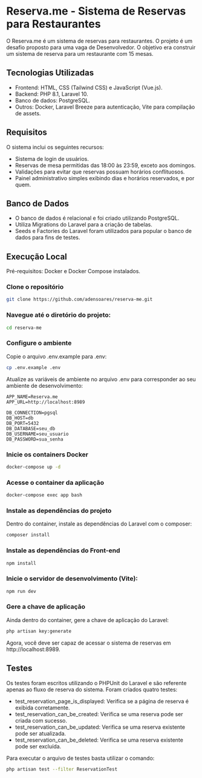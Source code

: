 # Reserva.me - Sistema de Reservas para Restaurantes

O Reserva.me é um sistema de reservas para restaurantes. O projeto é um desafio proposto para uma vaga de Desenvolvedor. O objetivo era construir um sistema de reserva para um restaurante com 15 mesas.

## Tecnologias Utilizadas

-   Frontend: HTML, CSS (Tailwind CSS) e JavaScript (Vue.js).
-   Backend: PHP 8.1, Laravel 10.
-   Banco de dados: PostgreSQL.
-   Outros: Docker, Laravel Breeze para autenticação, Vite para compilação de assets.

## Requisitos

O sistema inclui os seguintes recursos:

-   Sistema de login de usuários.
-   Reservas de mesa permitidas das 18:00 às 23:59, exceto aos domingos.
-   Validações para evitar que reservas possuam horários conflituosos.
-   Painel administrativo simples exibindo dias e horários reservados, e por quem.

## Banco de Dados

-   O banco de dados é relacional e foi criado utilizando PostgreSQL.
-   Utiliza Migrations do Laravel para a criação de tabelas.
-   Seeds e Factories do Laravel foram utilizados para popular o banco de dados para fins de testes.

## Execução Local

Pré-requisitos: Docker e Docker Compose instalados.

### Clone o repositório

```sh
git clone https://github.com/adensoares/reserva-me.git
```

### Navegue até o diretório do projeto:

```sh
cd reserva-me
```

### Configure o ambiente

Copie o arquivo .env.example para .env:

```sh
cp .env.example .env
```

Atualize as variáveis de ambiente no arquivo .env para corresponder ao seu ambiente de desenvolvimento:

```dosini
APP_NAME=Reserva.me
APP_URL=http://localhost:8989

DB_CONNECTION=pgsql
DB_HOST=db
DB_PORT=5432
DB_DATABASE=seu_db
DB_USERNAME=seu_usuario
DB_PASSWORD=sua_senha
```

### Inicie os containers Docker

```sh
docker-compose up -d
```

### Acesse o container da aplicação

```sh
docker-compose exec app bash
```

### Instale as dependências do projeto

Dentro do container, instale as dependências do Laravel com o composer:

```sh
composer install
```

### Instale as dependências do Front-end

```sh
npm install
```

### Inicie o servidor de desenvolvimento (Vite):

```sh
npm run dev
```

### Gere a chave de aplicação

Ainda dentro do container, gere a chave de aplicação do Laravel:

```sh
php artisan key:generate
```

Agora, você deve ser capaz de acessar o sistema de reservas em http://localhost:8989.

## Testes

Os testes foram escritos utilizando o PHPUnit do Laravel e são referente apenas ao fluxo de reserva do sistema. Foram criados quatro testes:

-   test_reservation_page_is_displayed: Verifica se a página de reserva é exibida corretamente.
-   test_reservation_can_be_created: Verifica se uma reserva pode ser criada com sucesso.
-   test_reservation_can_be_updated: Verifica se uma reserva existente pode ser atualizada.
-   test_reservation_can_be_deleted: Verifica se uma reserva existente pode ser excluída.

Para executar o arquivo de testes basta utilizar o comando:

```sh
php artisan test --filter ReservationTest
```
